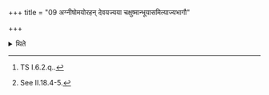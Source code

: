 +++
title = "09 अग्नीषोमयोरहन् देवयज्यया चक्षुष्मान्भूयासमित्याज्यभागौ"

+++

<details><summary>थिते</summary>

9. With agnīṣomayorahaṁ devayajyayā...[^1] (he addresses) the ghee-portions (Ājyabhāga) (after they have been offered).[^2]  

[^1]: TS I.6.2.q..  

[^2]: See II.18.4-5.
</details>
